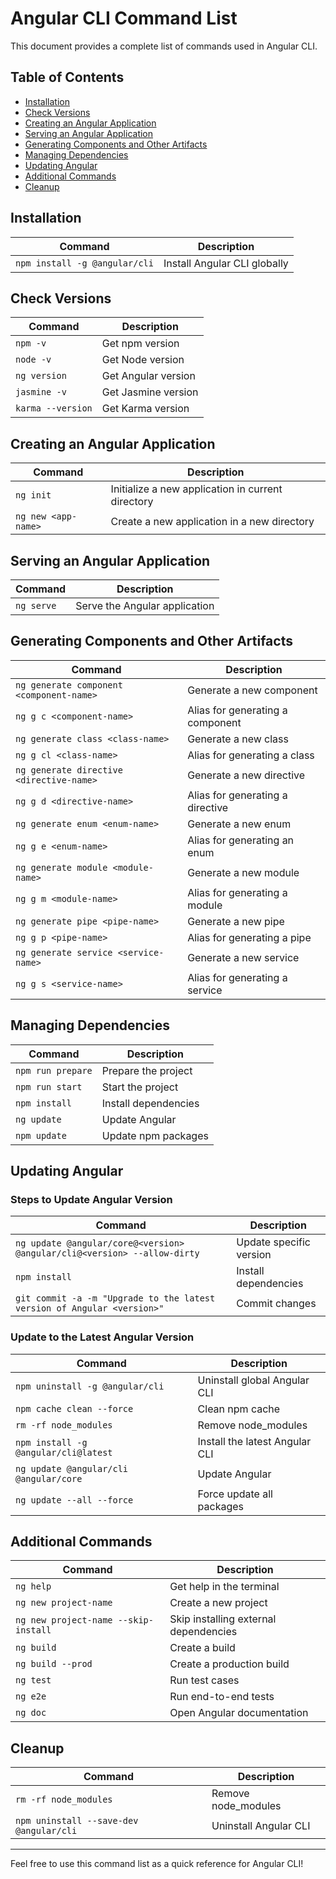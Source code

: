 # Angular CLI Command List

This document provides a complete list of commands used in Angular CLI.

## Table of Contents

- [Installation](#installation)
- [Check Versions](#check-versions)
- [Creating an Angular Application](#creating-an-angular-application)
- [Serving an Angular Application](#serving-an-angular-application)
- [Generating Components and Other Artifacts](#generating-components-and-other-artifacts)
- [Managing Dependencies](#managing-dependencies)
- [Updating Angular](#updating-angular)
- [Additional Commands](#additional-commands)
- [Cleanup](#cleanup)

## Installation

| Command                               | Description                              |
|---------------------------------------|------------------------------------------|
| `npm install -g @angular/cli`       | Install Angular CLI globally             |

## Check Versions

| Command                          | Description                              |
|----------------------------------|------------------------------------------|
| `npm -v`                         | Get npm version                          |
| `node -v`                        | Get Node version                         |
| `ng version`                    | Get Angular version                      |
| `jasmine -v`                    | Get Jasmine version                      |
| `karma --version`              | Get Karma version                        |

## Creating an Angular Application

| Command                               | Description                                 |
|---------------------------------------|---------------------------------------------|
| `ng init`                             | Initialize a new application in current directory |
| `ng new <app-name>`                  | Create a new application in a new directory |

## Serving an Angular Application

| Command                               | Description                              |
|---------------------------------------|------------------------------------------|
| `ng serve`                            | Serve the Angular application            |

## Generating Components and Other Artifacts

| Command                                           | Description                                   |
|--------------------------------------------------|-----------------------------------------------|
| `ng generate component <component-name>`        | Generate a new component                      |
| `ng g c <component-name>`                        | Alias for generating a component              |
| `ng generate class <class-name>`                | Generate a new class                          |
| `ng g cl <class-name>`                           | Alias for generating a class                  |
| `ng generate directive <directive-name>`        | Generate a new directive                       |
| `ng g d <directive-name>`                        | Alias for generating a directive               |
| `ng generate enum <enum-name>`                  | Generate a new enum                           |
| `ng g e <enum-name>`                             | Alias for generating an enum                   |
| `ng generate module <module-name>`              | Generate a new module                         |
| `ng g m <module-name>`                           | Alias for generating a module                  |
| `ng generate pipe <pipe-name>`                  | Generate a new pipe                           |
| `ng g p <pipe-name>`                             | Alias for generating a pipe                   |
| `ng generate service <service-name>`            | Generate a new service                        |
| `ng g s <service-name>`                          | Alias for generating a service                |

## Managing Dependencies

| Command                               | Description                              |
|---------------------------------------|------------------------------------------|
| `npm run prepare`                    | Prepare the project                     |
| `npm run start`                      | Start the project                       |
| `npm install`                        | Install dependencies                     |
| `ng update`                          | Update Angular                           |
| `npm update`                         | Update npm packages                      |

## Updating Angular

### Steps to Update Angular Version

| Command                                                                 | Description                                  |
|------------------------------------------------------------------------|----------------------------------------------|
| `ng update @angular/core@<version> @angular/cli@<version> --allow-dirty` | Update specific version                      |
| `npm install`                                                          | Install dependencies                          |
| `git commit -a -m "Upgrade to the latest version of Angular <version>"` | Commit changes                               |

### Update to the Latest Angular Version

| Command                               | Description                              |
|---------------------------------------|------------------------------------------|
| `npm uninstall -g @angular/cli`      | Uninstall global Angular CLI             |
| `npm cache clean --force`            | Clean npm cache                          |
| `rm -rf node_modules`                | Remove node_modules                      |
| `npm install -g @angular/cli@latest` | Install the latest Angular CLI           |
| `ng update @angular/cli @angular/core` | Update Angular                          |
| `ng update --all --force`            | Force update all packages                |

## Additional Commands

| Command                               | Description                              |
|---------------------------------------|------------------------------------------|
| `ng help`                             | Get help in the terminal                 |
| `ng new project-name`                | Create a new project                     |
| `ng new project-name --skip-install` | Skip installing external dependencies     |
| `ng build`                            | Create a build                           |
| `ng build --prod`                    | Create a production build                |
| `ng test`                             | Run test cases                           |
| `ng e2e`                              | Run end-to-end tests                     |
| `ng doc`                              | Open Angular documentation                |

## Cleanup

| Command                               | Description                              |
|---------------------------------------|------------------------------------------|
| `rm -rf node_modules`                | Remove node_modules                      |
| `npm uninstall --save-dev @angular/cli` | Uninstall Angular CLI                   |

---

Feel free to use this command list as a quick reference for Angular CLI!

